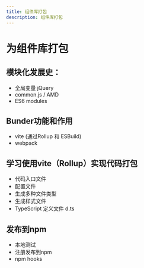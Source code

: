 ```yaml
---
title: 组件库打包
description: 组件库打包
---
```


# 为组件库打包

## 模块化发展史：

- 全局变量 jQuery 
- common.js / AMD
- ES6 modules

## Bunder功能和作用

- vite (通过Rollup 和 ESBuild)
- webpack

## 学习使用vite（Rollup）实现代码打包

- 代码入口文件
- 配置文件
- 生成多种文件类型
- 生成样式文件
- TypeScript 定义文件 d.ts

## 发布到npm

- 本地测试
- 注册发布到npm
- npm hooks